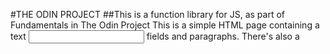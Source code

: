 #THE ODIN PROJECT
##This is a function library for JS, as part of Fundamentals in The Odin Project
This is a simple HTML page containing a text <input> fields and paragraphs. There's also a <script> element, in which I have stored a reference to HTML elements in two variables. This little page will allow you to enter a number into the text box, and display different numbers related to it in the paragraph below.
